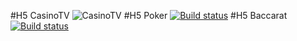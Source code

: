 #H5 CasinoTV
![CasinoTV](https://dev.azure.com/officesdts/htv/_apis/build/status/Dev/Build%20CasinoTV)
#H5 Poker
[![Build status](https://dev.azure.com/officesdts/htv/_apis/build/status/Dev/Build%20CasinoTV)](https://dev.azure.com/officesdts/htv/_build/latest?definitionId=20)
#H5 Baccarat
[![Build status](https://dev.azure.com/officesdts/htv/_apis/build/status/Dev/Build%20LiveLobby)](https://dev.azure.com/officesdts/htv/_build/latest?definitionId=21)
